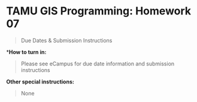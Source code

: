 # TAMU GIS Programming: Homework 07
> Due Dates & Submission Instructions

***How to turn in:**
> Please see eCampus for due date information and submission instructions

**Other special instructions:**
> None
